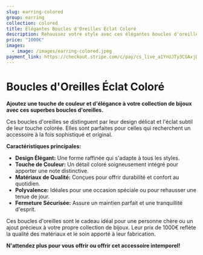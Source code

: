 ```yaml
---
slug: earring-colored
group: earring
collection: colored
title: Élégantes Boucles d'Oreilles Éclat Coloré
description: Rehaussez votre style avec ces élégantes boucles d'oreilles. Leur design raffiné met en valeur une subtile touche de couleur, parfaites pour ajouter une note de sophistication à toutes vos tenues. Fabriquées avec des matériaux de qualité, elles offrent confort et durabilité.
price: "1000€"
images:
  - image: /images/earring-colored.jpeg
payment_link: https://checkout.stripe.com/c/pay/cs_live_a1YnUJTy3CGAxjDfro7RK0dvNJ1klGP2bkFRAN0T97vPvkzHmvqwVKLdTj
---
```


# Boucles d'Oreilles Éclat Coloré

**Ajoutez une touche de couleur et d'élégance à votre collection de bijoux avec ces superbes boucles d'oreilles.**

Ces boucles d'oreilles se distinguent par leur design délicat et l'éclat subtil de leur touche colorée. Elles sont parfaites pour celles qui recherchent un accessoire à la fois sophistiqué et original.

**Caractéristiques principales:**

* **Design Élégant:** Une forme raffinée qui s'adapte à tous les styles.
* **Touche de Couleur:** Un détail coloré soigneusement intégré pour apporter une note distinctive.
* **Matériaux de Qualité:** Conçues pour offrir durabilité et confort au quotidien.
* **Polyvalence:** Idéales pour une occasion spéciale ou pour rehausser une tenue de jour.
* **Fermeture Sécurisée:** Assure un maintien parfait et une tranquillité d'esprit.

Ces boucles d'oreilles sont le cadeau idéal pour une personne chère ou un ajout précieux à votre propre collection de bijoux. Leur prix de 1000€ reflète la qualité des matériaux et le soin apporté à leur fabrication.

**N'attendez plus pour vous offrir ou offrir cet accessoire intemporel!**

